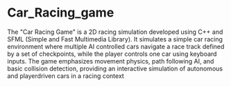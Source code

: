 # Car_Racing_game

The "Car Racing Game" is a 2D racing simulation developed using C++ and SFML (Simple and Fast Multimedia Library). It simulates a simple car racing environment where multiple AI controlled cars navigate a race track defined by a set of checkpoints, while the player controls one car using keyboard inputs. The game emphasizes movement physics, path following AI, and basic collision detection, providing an interactive simulation of autonomous and playerdriven cars in a racing context
